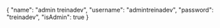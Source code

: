 {
	"name": "admin treinadev",
	"username": "admintreinadev",
	"password": "treinadev",
	"isAdmin": true
}